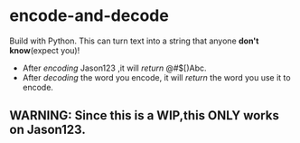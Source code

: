 # encode-and-decode
Build with Python.
This can turn text into a string that anyone __don't know__(expect you)!
* After *encoding* Jason123 ,it will *return* @#$[)Abc.
* After *decoding* the word you encode, it will *return* the word you use it to encode.
## **WARNING:** Since this is a WIP,this **ONLY** works on Jason123.
